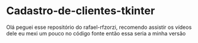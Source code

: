 # Cadastro-de-clientes-tkinter
Olá peguei esse repositório do rafael-rfzorzi, recomendo assistir os vídeos dele eu mexi um pouco no código fonte então essa seria a minha versão

